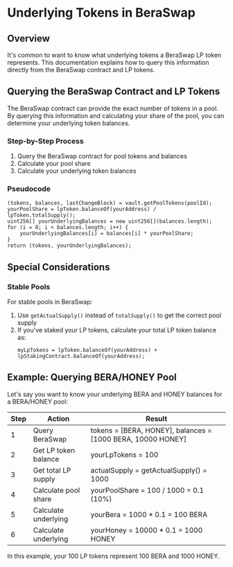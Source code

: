 # Underlying Tokens in BeraSwap

## Overview

It's common to want to know what underlying tokens a BeraSwap LP token represents. This documentation explains how to query this information directly from the BeraSwap contract and LP tokens.

## Querying the BeraSwap Contract and LP Tokens

The BeraSwap contract can provide the exact number of tokens in a pool. By querying this information and calculating your share of the pool, you can determine your underlying token balances.

### Step-by-Step Process

1. Query the BeraSwap contract for pool tokens and balances
2. Calculate your pool share
3. Calculate your underlying token balances

### Pseudocode

```solidity
(tokens, balances, lastChangeBlock) = vault.getPoolTokens(poolId);
yourPoolShare = lpToken.balanceOf(yourAddress) / lpToken.totalSupply();
uint256[] yourUnderlyingBalances = new uint256[](balances.length);
for (i = 0; i < balances.length; i++) {
    yourUnderlyingBalances[i] = balances[i] * yourPoolShare;
}
return (tokens, yourUnderlyingBalances);
```

## Special Considerations

### Stable Pools

For stable pools in BeraSwap:

1. Use `getActualSupply()` instead of `totalSupply()` to get the correct pool supply
2. If you've staked your LP tokens, calculate your total LP token balance as:
   ```solidity
   myLpTokens = lpToken.balanceOf(yourAddress) + lpStakingContract.balanceOf(yourAddress);
   ```

## Example: Querying BERA/HONEY Pool

Let's say you want to know your underlying BERA and HONEY balances for a BERA/HONEY pool:

| Step | Action               | Result                                                      |
| ---- | -------------------- | ----------------------------------------------------------- |
| 1    | Query BeraSwap       | tokens = [BERA, HONEY], balances = [1000 BERA, 10000 HONEY] |
| 2    | Get LP token balance | yourLpTokens = 100                                          |
| 3    | Get total LP supply  | actualSupply = getActualSupply() = 1000                     |
| 4    | Calculate pool share | yourPoolShare = 100 / 1000 = 0.1 (10%)                      |
| 5    | Calculate underlying | yourBera = 1000 \* 0.1 = 100 BERA                           |
| 6    | Calculate underlying | yourHoney = 10000 \* 0.1 = 1000 HONEY                       |

In this example, your 100 LP tokens represent 100 BERA and 1000 HONEY.
